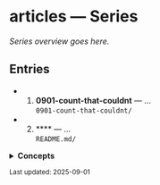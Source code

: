 <!-- templates/series.md.j2 -->
# articles — Series
_Series overview goes here._

## Entries
- 1. **0901-count-that-couldnt** — …  
  `0901-count-that-couldnt/`  
- 2. **** — …  
  `README.md/`  


<details><summary><strong>Concepts</strong></summary>
_Add key ideas…_
</details>

<sub>Last updated: 2025-09-01</sub>
